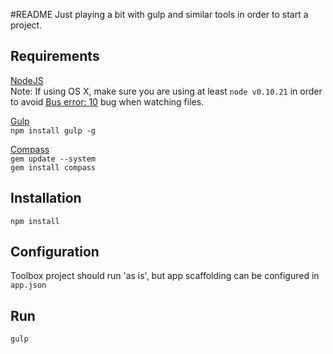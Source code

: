 #README
Just playing a bit with gulp and similar tools in order to start a project.


## Requirements
[NodeJS](http://nodejs.org/)  
  Note: If using OS X, make sure you are using at least `node v0.10.21` in order
  to avoid [Bus error: 10](https://github.com/gruntjs/grunt-contrib-watch/issues/204) 
  bug when watching files.

[Gulp](http://gulpjs.com/)  
	`npm install gulp -g`

[Compass](http://compass-style.org/)  
	`gem update --system`  
	`gem install compass`


## Installation
`npm install`

## Configuration
Toolbox project should run 'as is', but app scaffolding can be configured in `app.json`

## Run
`gulp`